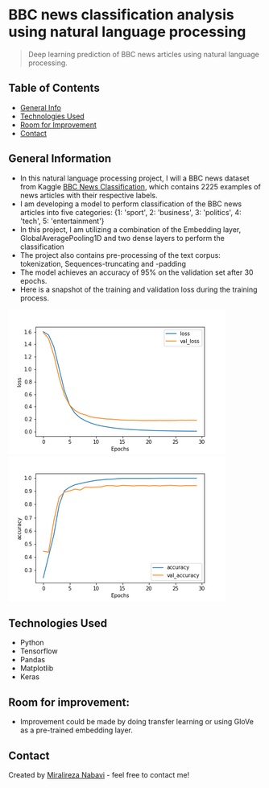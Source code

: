 # BBC news classification analysis using natural language processing
> Deep learning prediction of BBC news articles using natural language processing.

## Table of Contents
* [General Info](#general-information)
* [Technologies Used](#technologies-used)
* [Room for Improvement](#room-for-improvement)
* [Contact](#contact)
<!-- * [License](#license) -->


## General Information
- In this natural language processing project, I will a BBC news dataset from Kaggle [BBC News Classification](https://www.kaggle.com/c/learn-ai-bbc/overview), which contains 2225 examples of news articles with their respective labels. 
- I am developing a model to perform classification of the BBC news articles into five categories: {1: 'sport', 2: 'business', 3: 'politics', 4: 'tech', 5: 'entertainment'}
- In this project, I am utilizing a combination of the Embedding layer, GlobalAveragePooling1D and two dense layers to perform the classification
- The project also contains pre-processing of the text corpus: tokenization, Sequences-truncating and -padding
- The model achieves an accuracy of 95% on the validation set after 30 epochs.
- Here is a snapshot of the training and validation loss during the training process.

![Example screenshot](loss.png)
![Example screenshot](accuracy.png)
<!-- If you have screenshots you'd like to share, include them here. -->

## Technologies Used
- Python
- Tensorflow
- Pandas
- Matplotlib
- Keras

## Room for improvement:
- Improvement could be made by doing transfer learning or using GloVe as a pre-trained embedding layer.

## Contact
Created by [Miralireza Nabavi](anabavib@asu.edu) - feel free to contact me!
